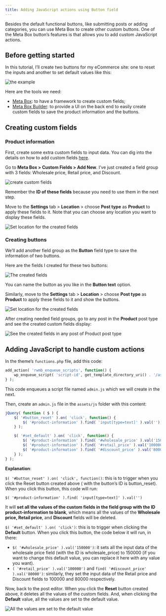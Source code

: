 ```yaml
---
title: Adding JavaScript actions using Button field
---
```


Besides the default functional buttons, like submitting posts or adding categories, you can use Meta Box to create other custom buttons. One of the Meta Box button’s features is that allows you to add custom JavaScript actions.

## Before getting started

In this tutorial, I’ll create two buttons for my eCommerce site: one to reset the inputs and another to set default values like this:

![the example](https://i.imgur.com/kKWnlwE.gif)

Here are the tools we need:

* [Meta Box](https://metabox.io): to have a framework to create custom fields;
* [Meta Box Builder](https://metabox.io/plugins/meta-box-builder/): to provide a UI on the back end to easily create custom fields to save the product information and the buttons.

## Creating custom fields

### Product information

First, create some extra custom fields to input data. You can dig into the details on how to add custom fields [here](https://docs.metabox.io//tutorials/create-custom-fields/).

Go to **Meta Box > Custom Fields > Add New**. I’ve just created a field group with 3 fields: Wholesale price, Retail price, and Discount.

![create custom fields](https://i.imgur.com/00bWmtl.png)

Remember the **ID of these fields** because you need to use them in the next step.

Move to the **Settings** tab > **Location** > choose **Post type** as **Product** to apply these fields to it. Note that you can choose any location you want to display these fields.

![Set location for the created fields](https://i.imgur.com/KH3vub8.png)

### Creating buttons

We’ll add another field group as the **Button** field type to save the information of two buttons.

Here are the fields I created for these two buttons:

![The created fields](https://i.imgur.com/tY1emma.png)

You can name the button as you like in the **Button text** option.

Similarly, move to the **Settings** tab > **Location** > choose **Post type** as **Product** to apply these fields to it and show the buttons.

![Set location for the created fields](https://i.imgur.com/K3DXyzE.png)

After creating needed field groups, go to any post in the **Product** post type and see the created custom fields display:

![See the created fields in any post of Product post type](https://i.imgur.com/IT688XR.png)

## Adding JavaScript to handle custom actions

In the theme’s `functions.php` file, add this code:

```php
add_action( 'rwmb_enqueue_scripts', function() {
    wp_enqueue_script( 'script-id', get_template_directory_uri() . '/assets/js/admin.js', ['jquery'], '', true );
} );
```

This code enqueues a script file named `admin.js` which we will create in the next.

Then, create an `admin.js` file in the `assets/js` folder with this content:

```js
jQuery( function ( $ ) {
    $( '#button_reset' ).on( 'click', function() {
        $( '#product-information' ).find( 'input[type=text]' ).val('');
    } );

    $( '#set_default' ).on( 'click', function() {
        $( '#product-information' ).find( '#wholesale_price' ).val('150000');
        $( '#product-information' ).find( '#retail_price' ).val('100000');
        $( '#product-information' ).find( '#discount_price' ).val('80000');
    } );
} );
```
**Explanation**:

`$( '#button_reset' ).on( 'click', function()`: this is to trigger when you click the Reset button created above ( with the button’s ID is button_reset). When you click this button, this code will run:

`$( '#product-information' ).find( 'input[type=text]' ).val('')`

It will **set all the values of the custom fields in the field group with the ID product-information to blank**, which means all the values of the **Wholesale price, Retail price**, and **Discount** fields will be deleted.

`$( '#set_default' ).on( 'click')`: this is to trigger when clicking the **Default** button. When you click this button, the code below it will run, in there:

* `$( '#wholesale_price' ).val('150000')`: it sets all the input data of the wholesale price field (with the ID is wholesale_price) to 150000 (if you want to change this default value, you can replace it here with any value you want).
* `( '#retail_price' ).val('100000')` and `find( '#discount_price' ).val('80000')`: similarly, they set the input data of the Retail price and Discount fields to 100000 and 80000 respectively.

Now, back to the post editor. When you click the **Reset** button created above, it deletes all the values of the custom fields. And, when clicking the **Default** value, all the values are set to the default value.


![All the values are set to the default value](https://i.imgur.com/kKWnlwE.gif)
